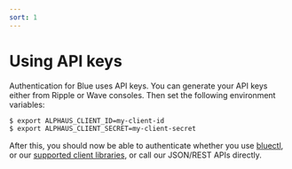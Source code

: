```yaml
---
sort: 1
---
```


# Using API keys

Authentication for Blue uses API keys. You can generate your API keys either from Ripple or Wave consoles. Then set the following environment variables:

```bash
$ export ALPHAUS_CLIENT_ID=my-client-id
$ export ALPHAUS_CLIENT_SECRET=my-client-secret
```

After this, you should now be able to authenticate whether you use [bluectl](https://github.com/alphauslabs/bluectl), or our [supported client libraries](https://alphauslabs.github.io/blueapi/sdks/), or call our JSON/REST APIs directly.
